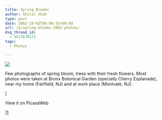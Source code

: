 ```yaml
---
title: Spring Blooms
author: Shital Shah
type: post
date: 2002-10-03T00:00:55+00:00
url: /p/spring-blooms-2002-photos/
dsq_thread_id:
  - 5517670172
tags:
  - Photos

---
```

[<img src="/images/posts/2004/03/spring.jpg" class="alignleft size-full" />][1]

Few photographs of spring bloom, trees with their fresh flowers. Most photos were taken at Bronx Botonical Garden (specially Cherry Esplanade), near my home (Fairfield, NJ) and at work place (Montvale, NJ).

[

View it on PicasaWeb

][1]

 [1]: https://picasaweb.google.com/111712720654017421562/SpringBlooms?authuser=0&feat=directlink